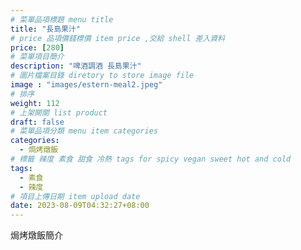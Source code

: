 ```yaml
---
# 菜單品項標題 menu title 
title: "長島果汁"
# price 品項價錢標價 item price ,交給 shell 差入資料
price: [280] 
# 菜單項目簡介 
description: "啤酒調酒 長島果汁"
# 圖片檔案目錄 diretory to store image file
image : "images/estern-meal2.jpeg"
# 排序
weight: 112 
# 上架開關 list product 
draft: false
# 菜單品項分類 menu item categories 
categories:
  - 焗烤燉飯
# 標籤 辣度 素食 甜食 冷熱 tags for spicy vegan sweet hot and cold 
tags:
  - 素食
  - 辣度
# 項目上傳日期 item upload date 
date: 2023-08-09T04:32:27+08:00
---
```


焗烤燉飯簡介
